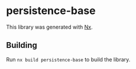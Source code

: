 # persistence-base

This library was generated with [Nx](https://nx.dev).

## Building

Run `nx build persistence-base` to build the library.
